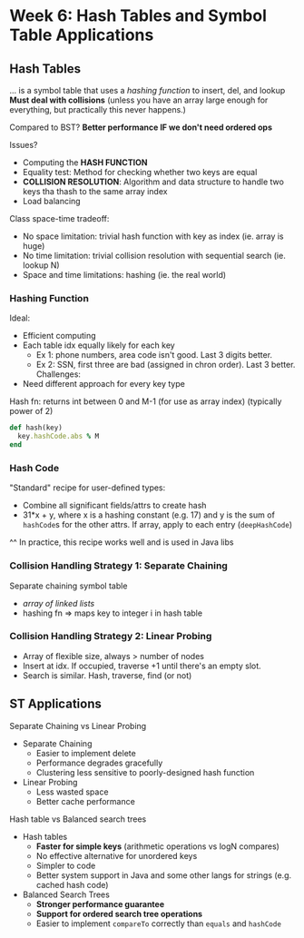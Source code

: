 # Week 6: Hash Tables and Symbol Table Applications

## Hash Tables

... is a symbol table that uses a *hashing function* to insert, del, and lookup
**Must deal with collisions** (unless you have an array large enough for everything, but practically this never happens.)

Compared to BST? **Better performance IF we don't need ordered ops**

Issues?
  - Computing the **HASH FUNCTION**
  - Equality test: Method for checking whether two keys are equal
  - **COLLISION RESOLUTION**: Algorithm and data structure to handle two keys tha thash to the same array index
  - Load balancing

Class space-time tradeoff:
  - No space limitation: trivial hash function with key as index (ie. array is huge)
  - No time limitation: trivial collision resolution with sequential search (ie. lookup N)
  - Space and time limitations: hashing (ie. the real world)

### Hashing Function

Ideal:
  - Efficient computing
  - Each table idx equally likely for each key
    - Ex 1: phone numbers, area code isn't good. Last 3 digits better.
    - Ex 2: SSN, first three are bad (assigned in chron order). Last 3 better.
Challenges:
  - Need different approach for every key type

Hash fn: returns int between 0 and M-1 (for use as array index) (typically power of 2)

```ruby
def hash(key)
  key.hashCode.abs % M
end
```

### Hash Code

"Standard" recipe for user-defined types:
  - Combine all significant fields/attrs to create hash
  - 31*x + y, where x is a hashing constant (e.g. 17) and y is the sum of `hashCode`s for the other attrs. If array, apply to each entry (`deepHashCode`)

  ^^ In practice, this recipe works well and is used in Java libs

### Collision Handling Strategy 1: Separate Chaining

Separate chaining symbol table
  - *array of linked lists*
  - hashing fn => maps key to integer i in hash table

### Collision Handling Strategy 2: Linear Probing

- Array of flexible size, always > number of nodes
- Insert at idx. If occupied, traverse +1 until there's an empty slot.
- Search is similar. Hash, traverse, find (or not)

## ST Applications

Separate Chaining vs Linear Probing
  - Separate Chaining
    - Easier to implement delete
    - Performance degrades gracefully
    - Clustering less sensitive to poorly-designed hash function
  - Linear Probing
    - Less wasted space
    - Better cache performance

Hash table vs Balanced search trees
  - Hash tables
    - **Faster for simple keys** (arithmetic operations vs logN compares)
    - No effective alternative for unordered keys
    - Simpler to code
    - Better system support in Java and some other langs for strings (e.g. cached hash code)
  - Balanced Search Trees
    - **Stronger performance guarantee**
    - **Support for ordered search tree operations**
    - Easier to implement `compareTo` correctly than `equals` and `hashCode`
